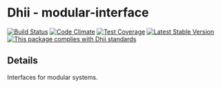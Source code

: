 # Dhii - modular-interface

[![Build Status](https://travis-ci.org/Dhii/modular-interface.svg?branch=develop)](https://travis-ci.org/Dhii/modular-interface)
[![Code Climate](https://codeclimate.com/github/Dhii/modular-interface/badges/gpa.svg)](https://codeclimate.com/github/Dhii/modular-interface)
[![Test Coverage](https://codeclimate.com/github/Dhii/modular-interface/badges/coverage.svg)](https://codeclimate.com/github/Dhii/modular-interface/coverage)
[![Latest Stable Version](https://poser.pugx.org/Dhii/modular-interface/version)](https://packagist.org/packages/Dhii/modular-interface)
[![This package complies with Dhii standards](https://img.shields.io/badge/Dhii-Compliant-green.svg?style=flat-square)][Dhii]

## Details
Interfaces for modular systems.

[Dhii]: https://github.com/Dhii/dhii
